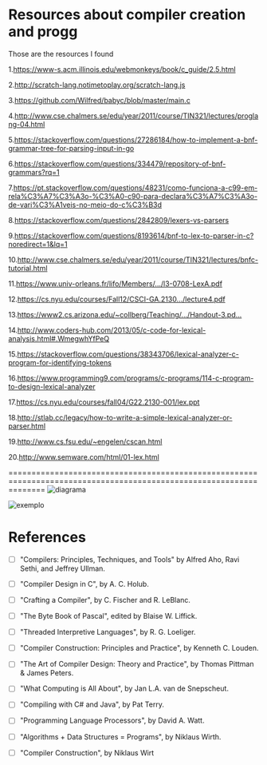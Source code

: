 # Resources about compiler creation  and progg
<p> Those are the resources I found </p>
    
1.<https://www-s.acm.illinois.edu/webmonkeys/book/c_guide/2.5.html>

2.<http://scratch-lang.notimetoplay.org/scratch-lang.js>

3.<https://github.com/Wilfred/babyc/blob/master/main.c>

4.<http://www.cse.chalmers.se/edu/year/2011/course/TIN321/lectures/proglang-04.html>

5.<https://stackoverflow.com/questions/27286184/how-to-implement-a-bnf-grammar-tree-for-parsing-input-in-go>

6.<https://stackoverflow.com/questions/334479/repository-of-bnf-grammars?rq=1>

7.<https://pt.stackoverflow.com/questions/48231/como-funciona-a-c99-em-rela%C3%A7%C3%A3o-%C3%A0-c90-para-declara%C3%A7%C3%A3o-de-vari%C3%A1veis-no-meio-do-c%C3%B3d>


8.<https://stackoverflow.com/questions/2842809/lexers-vs-parsers>

9.<https://stackoverflow.com/questions/8193614/bnf-to-lex-to-parser-in-c?noredirect=1&lq=1>

10.<http://www.cse.chalmers.se/edu/year/2011/course/TIN321/lectures/bnfc-tutorial.html>

11.<https://www.univ-orleans.fr/lifo/Members/.../l3-0708-LexA.pdf>


12.<https://cs.nyu.edu/courses/Fall12/CSCI-GA.2130.../lecture4.pdf>

13.<https://www2.cs.arizona.edu/~collberg/Teaching/.../Handout-3.pd...>

14.<http://www.coders-hub.com/2013/05/c-code-for-lexical-analysis.html#.WmegwhYfPeQ>

15.<https://stackoverflow.com/questions/38343706/lexical-analyzer-c-program-for-identifying-tokens>

16.<https://www.programming9.com/programs/c-programs/114-c-program-to-design-lexical-analyzer>

17.<https://cs.nyu.edu/courses/fall04/G22.2130-001/lex.ppt>

18.<http://stlab.cc/legacy/how-to-write-a-simple-lexical-analyzer-or-parser.html>

19.<http://www.cs.fsu.edu/~engelen/cscan.html>

20.<http://www.semware.com/html/01-lex.html>

====================================================================================================================
<img src="https://1.bp.blogspot.com/-BmT3MCbTUfw/V2f0Zu9VsyI/AAAAAAAAFuI/FoBiF336ZmwHL6mZYqWB0j8dpkH_jYaVACLcB/s640/6c4385fbe3d8471982c9b2a030106d38.png" alt="diagrama" />

<img src="https://upload.wikimedia.org/wikipedia/commons/5/5b/Xxx_Scanner_and_parser_example_for_C.gif" alt="exemplo" />






# References

- [ ] "Compilers: Principles, Techniques, and Tools" by Alfred Aho, Ravi Sethi, and Jeffrey Ullman. 

- [ ]  "Compiler Design in C", by A. C. Holub. 

- [ ] "Crafting a Compiler", by C. Fischer and R. LeBlanc. 
 
- [ ] "The Byte Book of Pascal", edited by Blaise W. Liffick. 

- [ ] "Threaded Interpretive Languages", by R. G. Loeliger. 

- [ ] "Compiler Construction: Principles and Practice", by Kenneth C. Louden. 

- [ ] "The Art of Compiler Design: Theory and Practice", by Thomas Pittman & James Peters. 

- [ ] "What Computing is All About", by Jan L.A. van de Snepscheut. 

- [ ] "Compiling with C# and Java", by Pat Terry. 

- [ ] "Programming Language Processors", by David A. Watt. 

- [ ] "Algorithms + Data Structures = Programs", by Niklaus Wirth. 

- [ ] "Compiler Construction", by Niklaus Wirt
